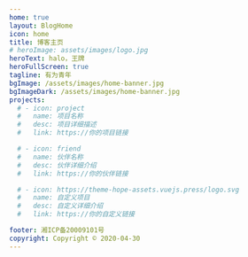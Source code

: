 ```yaml
---
home: true
layout: BlogHome
icon: home
title: 博客主页
# heroImage: assets/images/logo.jpg
heroText: halo，王牌
heroFullScreen: true
tagline: 有为青年
bgImage: /assets/images/home-banner.jpg
bgImageDark: /assets/images/home-banner.jpg
projects:
  # - icon: project
  #   name: 项目名称
  #   desc: 项目详细描述
  #   link: https://你的项目链接

  # - icon: friend
  #   name: 伙伴名称
  #   desc: 伙伴详细介绍
  #   link: https://你的伙伴链接

  # - icon: https://theme-hope-assets.vuejs.press/logo.svg
  #   name: 自定义项目
  #   desc: 自定义详细介绍
  #   link: https://你的自定义链接

footer: 湘ICP备20009101号
copyright: Copyright © 2020-04-30
---
```


